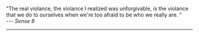 
"The real violance, the violance I realized was unforgivable, is the violance that we do to ourselves when we're too afraid to be who we really are. "\
--- *Sense 8*

---
